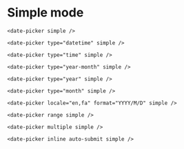 # Simple mode

```vue
<date-picker simple />
```
<ClientOnly>
  <date-picker simple />
</ClientOnly>


```vue
<date-picker type="datetime" simple />
```
<ClientOnly>
  <date-picker type="datetime" simple />
</ClientOnly>


```vue
<date-picker type="time" simple />
```
<ClientOnly>
  <date-picker type="time" simple />
</ClientOnly>


```vue
<date-picker type="year-month" simple />
```
<ClientOnly>
  <date-picker type="year-month" simple />
</ClientOnly>


```vue
<date-picker type="year" simple />
```
<ClientOnly>
  <date-picker type="year" simple />
</ClientOnly>


```vue
<date-picker type="month" simple />
```
<ClientOnly>
  <date-picker type="month" simple />
</ClientOnly>


```vue
<date-picker locale="en,fa" format="YYYY/M/D" simple />
```
<ClientOnly>
  <date-picker locale="en,fa" format="YYYY/M/D" simple />
</ClientOnly>


```vue
<date-picker range simple />
```
<ClientOnly>
  <date-picker range simple />
</ClientOnly>


```vue
<date-picker multiple simple />
```
<ClientOnly>
  <date-picker multiple simple />
</ClientOnly>


```vue
<date-picker inline auto-submit simple />
```
<ClientOnly>
  <date-picker inline auto-submit simple />
</ClientOnly>
